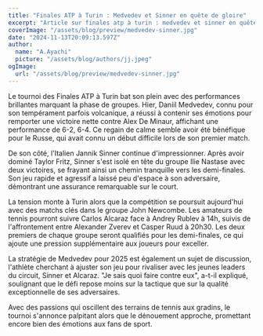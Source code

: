 ```yaml
---
title: "Finales ATP à Turin : Medvedev et Sinner en quête de gloire"
excerpt: "Article sur finales atp à turin : medvedev et sinner en quête de gloire"
coverImage: "/assets/blog/preview/medvedev-sinner.jpg"
date: "2024-11-13T20:09:13.597Z"
author:
  name: "A.Ayachi"
  picture: "/assets/blog/authors/jj.jpeg"
ogImage:
  url: "/assets/blog/preview/medvedev-sinner.jpg"
---
```


Le tournoi des Finales ATP à Turin bat son plein avec des performances brillantes marquant la phase de groupes. Hier, Daniil Medvedev, connu pour son tempérament parfois volcanique, a réussi à contenir ses émotions pour remporter une victoire nette contre Alex De Minaur, affichant une performance de 6-2, 6-4. Ce regain de calme semble avoir été bénéfique pour le Russe, qui avait connu un début difficile lors de son premier match.

De son côté, l'Italien Jannik Sinner continue d'impressionner. Après avoir dominé Taylor Fritz, Sinner s'est isolé en tête du groupe Ilie Nastase avec deux victoires, se frayant ainsi un chemin tranquille vers les demi-finales. Son jeu rapide et agressif a laissé peu d'espace à son adversaire, démontrant une assurance remarquable sur le court.

La tension monte à Turin alors que la compétition se poursuit aujourd'hui avec des matchs clés dans le groupe John Newcombe. Les amateurs de tennis pourront suivre Carlos Alcaraz face à Andrey Rublev à 14h, suivis de l'affrontement entre Alexander Zverev et Casper Ruud à 20h30. Les deux premiers de chaque groupe seront qualifiés pour les demi-finales, ce qui ajoute une pression supplémentaire aux joueurs pour exceller.

La stratégie de Medvedev pour 2025 est également un sujet de discussion, l'athlète cherchant à ajuster son jeu pour rivaliser avec les jeunes leaders du circuit, Sinner et Alcaraz. "Je sais quoi faire contre eux", a-t-il expliqué, soulignant que le défi repose moins sur la tactique que sur la qualité exceptionnelle de ses adversaires.

Avec des passions qui oscillent des terrains de tennis aux gradins, le tournoi s'annonce palpitant alors que le dénouement approche, promettant encore bien des émotions aux fans de sport.